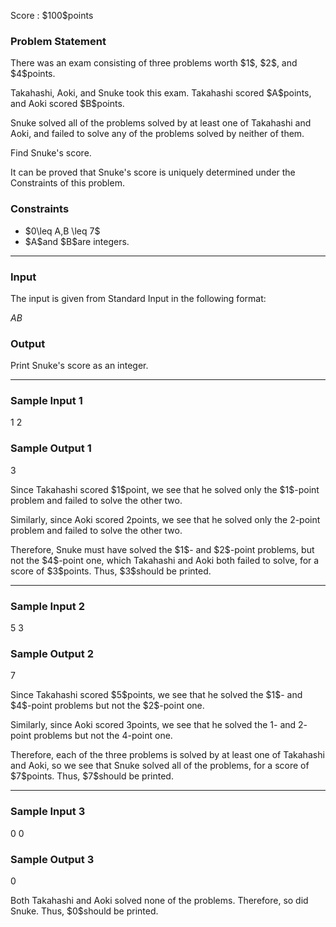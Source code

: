 
<div>

<span>

<span>

<p>
Score : $100$points
</p>

<div>

<section>

### **Problem Statement**

<p>
There was an exam consisting of three problems worth $1$, $2$, and $4$points.
</p>

<p>
Takahashi, Aoki, and Snuke took this exam.
Takahashi scored $A$points, and Aoki scored $B$points.
</p>

<p>
Snuke solved all of the problems solved by at least one of Takahashi and Aoki, and failed to solve any of the problems solved by neither of them.
</p>

<p>
Find Snuke's score.
</p>

<p>
It can be proved that Snuke's score is uniquely determined under the Constraints of this problem.
</p>

</section>

</div>

<div>

<section>

### **Constraints**

<ul>

<li>
$0\leq A,B \leq 7$
</li>

<li>
$A$and $B$are integers.
</li>

</ul>

</section>

</div>

---

<div>

<div>

<section>

### **Input**

<p>
The input is given from Standard Input in the following format:
</p>

<div>

$A$$B$
</div>

</section>

</div>

<div>

<section>

### **Output**

<p>
Print Snuke's score as an integer.
</p>

</section>

</div>

</div>

---

<div>

<section>

### **Sample Input 1**

<div>

1 2

</div>

</section>

</div>

<div>

<section>

### **Sample Output 1**

<div>

3

</div>

<p>
Since Takahashi scored $1$point, we see that he solved only the $1$-point problem and failed to solve the other two.

Similarly, since Aoki scored $2$points, we see that he solved only the $2$-point problem and failed to solve the other two.  
</p>

<p>
Therefore, Snuke must have solved the $1$- and $2$-point problems, but not the $4$-point one, which Takahashi and Aoki both failed to solve, for a score of $3$points.
Thus, $3$should be printed.
</p>

</section>

</div>

---

<div>

<section>

### **Sample Input 2**

<div>

5 3

</div>

</section>

</div>

<div>

<section>

### **Sample Output 2**

<div>

7

</div>

<p>
Since Takahashi scored $5$points, we see that he solved the $1$- and $4$-point problems but not the $2$-point one.

Similarly, since Aoki scored $3$points, we see that he solved the $1$- and $2$-point problems but not the $4$-point one.
</p>

<p>
Therefore, each of the three problems is solved by at least one of Takahashi and Aoki, so we see that Snuke solved all of the problems, for a  score of $7$points.
Thus, $7$should be printed.
</p>

</section>

</div>

---

<div>

<section>

### **Sample Input 3**

<div>

0 0

</div>

</section>

</div>

<div>

<section>

### **Sample Output 3**

<div>

0

</div>

<p>
Both Takahashi and Aoki solved none of the problems.
Therefore, so did Snuke. Thus, $0$should be printed.
</p>

</section>

</div>

</span>

</span>

</div>
